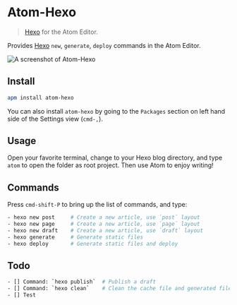 # Atom-Hexo

> [Hexo] for the Atom Editor.

Provides [Hexo] `new`, `generate`, `deploy` commands in the Atom Editor.

![A screenshot of Atom-Hexo](http://ww1.sinaimg.cn/large/65cc6c38gw1ef1lml8dtgg20vj0kmwn5.jpg)

## Install

```bash
apm install atom-hexo
```

You can also install `atom-hexo` by going to the `Packages` section on left hand side of the Settings view (`cmd-,`).

## Usage

Open your favorite terminal, change to your Hexo blog directory, and type `atom` to open the folder as root project. Then use Atom to enjoy writing!

## Commands

Press `cmd-shift-P` to bring up the list of commands, and type:

```bash
- hexo new post     # Create a new article, use `post` layout
- hexo new page     # Create a new article, use `page` layout
- hexo new draft    # Create a new article, use `draft` layout
- hexo generate     # Generate static files
- hexo deploy       # Generate static files and deploy
```

## Todo

```bash
- [] Command: `hexo publish`  # Publish a draft
- [] Command: `hexo clean`    # Clean the cache file and generated files
- [] Test
```

[Hexo]: http://hexo.io/
